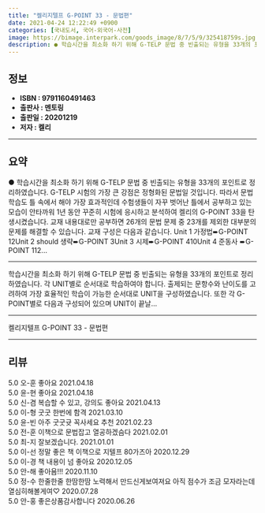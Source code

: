 ```yaml
---
title: "켈리지텔프 G-POINT 33 - 문법편"
date: 2021-04-24 12:22:49 +0900
categories: [국내도서, 국어-외국어-사전]
image: https://bimage.interpark.com/goods_image/8/7/5/9/325418759s.jpg
description: ● 학습시간을 최소화 하기 위해 G-TELP 문법 중 빈출되는 유형을 33개의 포인트로 정리하였습니다. G-TELP 시험의 가장 큰 강점은 정형화된 문법일 것입니다. 따라서 문법 학습도 틀 속에서 해야 가장 효과적인데 수험생들이 자꾸 벗어난 틀에서 공부하고 있는 모습이 안타까워 1년
---
```


## **정보**

- **ISBN : 9791160491463**
- **출판사 : 멘토링**
- **출판일 : 20201219**
- **저자 : 켈리**

------



## **요약**

●  학습시간을 최소화 하기 위해 G-TELP 문법 중 빈출되는 유형을 33개의 포인트로 정리하였습니다. G-TELP 시험의 가장 큰 강점은 정형화된 문법일 것입니다. 따라서 문법 학습도 틀 속에서 해야 가장 효과적인데 수험생들이 자꾸 벗어난 틀에서 공부하고 있는 모습이 안타까워 1년 동안 꾸준히 시험에 응시하고 분석하여 켈리의 G-POINT 33을 탄생시켰습니다. 교재 내용대로만 공부하면 26개의 문법 문제 중 23개를 제외한 대부분의 문제를 해결할 수 있습니다. 교재 구성은 다음과 같습니다. Unit 1 가정법&#10152;G-POINT 12Unit 2 should 생략&#10152;G-POINT 3Unit 3 시제&#10152;G-POINT 410Unit 4 준동사 &#10152;G-POINT 112...

------

학습시간을 최소화 하기 위해 G-TELP 문법 중 빈출되는 유형을 33개의 포인트로 정리하였습니다. 각 UNIT별로 순서대로 학습하여야 합니다. 출제되는 문항수와 난이도를 고려하여 가장 효율적인 학습이 가능한 순서대로 UNIT을 구성하였습니다. 또한 각 G-POINT별로 다음과 구성되어 있으며 UNIT이 끝날... 

------


켈리지텔프 G-POINT 33 - 문법편 

------


## **리뷰** 

5.0 오-훈 좋아요 2021.04.18 <br/>5.0 윤-현 좋아요 2021.04.18 <br/>5.0 신-겸 복습할 수 있고, 강의도 좋아요 2021.04.13 <br/>5.0 이-형 굿굿 한번에 함격 2021.03.10 <br/>5.0 윤-빈 아주 굿굿귯 꼭사세요 추천 2021.02.23 <br/>5.0 전-훈 이책으로 문법잡고 열공하겠슴다 2021.02.01 <br/>5.0 최-지 잘보겠습니다. 2021.01.01 <br/>5.0 이-선 정말 좋은 책 이책으로 지텔프 80가즈아 2020.12.29 <br/>5.0 이-경 책 내용이 넘 좋아요 2020.12.05 <br/>5.0 안-해 좋아욤!!! 2020.11.10 <br/>5.0 정-수 한줄한줄 한땀한땀 노력해서 만드신게보여져요 아직 점수가 조금 모자라는데 열심히해볼게여♡ 2020.07.28 <br/>5.0 안-홍 좋은상품감사합니다  2020.06.26 <br/>